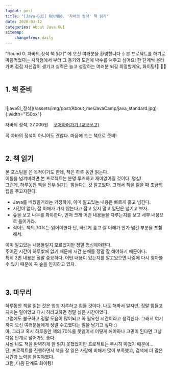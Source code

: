 ```yaml
---
layout: post
title: "[Java-GUI] ROUND0. '자바의 정석' 책 읽기"
date: 2020-03-12
categories: About Java GUI
sitemap:
    changefreq: daily
---
```


"Round 0. 자바의 정석 책 읽기" 에 오신 여러분을 환영합니다 :) 본 프로젝트를 하기로 마음먹었다는 시작점에서 부터 그 용기와 도전에 박수를 쳐주고 싶어요! 한 단계씩 올라가며 점점 자신감이 생기고 실력은 늘고 성장하는 여러분 되길 희망할게요, 화이팅! 👊👊  
<br/>

## 1. 책 준비
<br/>
![java의_정석](/assets/img/post/About_me/JavaCamp/java_standard.jpg){:width="150px"}  

자바의 정석, 27,000원 ㅤ[구매하러가기 (교보문고)](https://kyobobook.co.kr/product/detailViewKor.laf?mallGb=KOR&ejkGb=KOR&barcode=9788994492032&orderClick=JAj)

꼭 자바의 정석이 아니어도 괜찮다. 마음에 드는 책으로 준비!
<br/>
<br/>

## 2. 책 읽기
본 포스팅을 쓴 목적이기도 한데, 책은 하루 동안 읽는다.  
이틀을 넘겨버리면 본 프로젝트는 분명 루즈하고 재미없어질 것이다. 명심!  
그런데, 하루동안 책을 전부 읽기는 힘들다는 것 알고있다. 그래서 책을 읽을 때 조금의 팁을 주고자한다.  
* Java를 배웠을거라는 가정하에, 이미 알고있는 내용은 빠르게 훑고 넘긴다.
* 시간이 없다, 잘 이해가 가지 않는다고 잡고 있지 말고 일단은 넘기고 보자.
* 숲을 보고 나무를 봐야한다, 먼저 크게 어떤 내용들을 다루는지를 보고 세부 내용으로 들어가라.
* 적어도 책의 70%는 읽어야한다 단, 빠르게 훑고 잘 이해가 안가 넘긴 부분을 포함해서.

이미 알고있는 내용들일지 모르겠지만 정말 명심해야한다.  
주어진 시간이 하루밖에 없기 때문에 시간 분배를 정말 잘 해야하기 때문이다.  
특히 3번 내용은 정말 중요하다, 어떤 내용이 있는지를 알고있으면 나중에 다시 찾아볼 수 있기 때문에 꼭 숲을 인지하고 있자.  
<br/>
<br/>

## 3. 마무리
하루동안 책을 읽는 것은 엄청 지루하고 힘들 것이다. 나도 해봐서 알지만, 정말 힘들고 지치는 일이었고 다시 하라고하면 정말 싫은 시간이었다.  
그럼에도 불구하고 정말 도움이 많이되고 꼭 필요한 시간이라고 생각한다. 그래서 여기까지 오신 여러분들에게 정말 수고했다는 말을 남기고 싶다 :)  
아, 그리고 혹시 하루동안 책의 70%를 못읽어서 어떻게 해야하나 고민이 된다면 그냥 다음 단계로 넘어가도 좋다.  
사실 나도 책을 완벽하게 잘 읽지 못했었지만 프로젝트는 무사히 마쳤기 때문에...  
단, 프로젝트를 진행하면서 책을 잘 읽은 사람에 비해서 많이 부족했고, 검색에 더 많은 시간과 노력을 들여야했다.  
그럼, 다음 단계도 화이팅!  
<br/>
<br/>